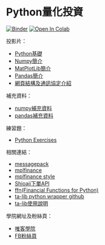 # Python量化投資

[![Binder](https://mybinder.org/badge_logo.svg)](https://mybinder.org/v2/gh/victorgau/python_investment/master)
[![Open In Colab](https://colab.research.google.com/assets/colab-badge.svg)](https://colab.research.google.com/github/victorgau/python_investment/)

投影片：

* [Python基礎](https://bit.ly/2H0qsc8)
* [Numpy簡介](https://bit.ly/3nU3Rih)
* [MatPlotLib簡介](https://bit.ly/3lOIBbZ)
* [Pandas簡介](https://bit.ly/2H7Klhl)
* [網頁結構及通訊協定介紹](http://bit.ly/36sEEmn)

補充資料：

* [numpy補充資料](numpy補充資料.md)
* [pandas補充資料](pandas補充資料.md)

練習題：

* [Python Exercises](https://github.com/victorgau/python_exercises)

相關連結：

* [messagepack](https://msgpack.org/index.html)
* [mplfinance](https://github.com/matplotlib/mplfinance)
* [mplfinance style](https://github.com/matplotlib/mplfinance/blob/master/examples/styles.ipynb)
* [Shioaji下單API](https://sinotrade.github.io/)
* [ffn(Financial Functions for Python)](https://pmorissette.github.io/ffn/)
* [ta-lib python wrapper github](https://github.com/mrjbq7/ta-lib)
* [ta-lib使用說明](http://mrjbq7.github.io/ta-lib/)

學院網址及粉絲頁：

* [唯客學院](https://victorgau.com/)
* [FB粉絲頁](https://www.facebook.com/KHPYAcademy/)